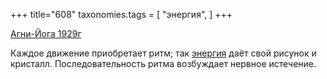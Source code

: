 +++
title="608"
taxonomies.tags = [
 "энергия",
]
+++

[Агни-Йога 1929г](/agni/1929)

Каждое движение приобретает ритм; так [энергия](/tags/энергия) даёт свой рисунок и кристалл. Последовательность ритма возбуждает нервное истечение.